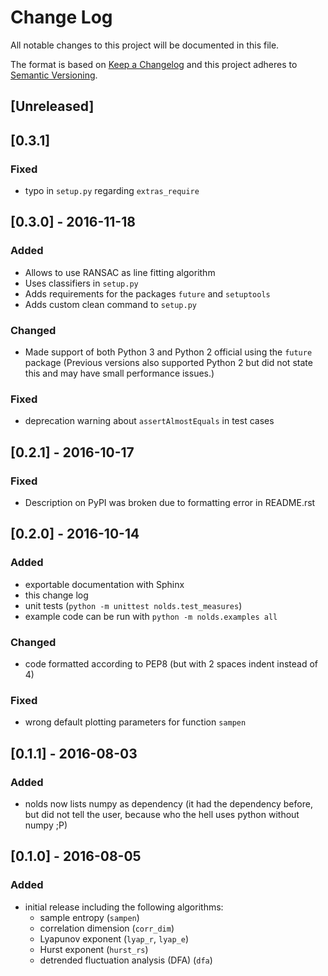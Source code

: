 # Change Log
All notable changes to this project will be documented in this file.

The format is based on [Keep a Changelog](http://keepachangelog.com/) 
and this project adheres to [Semantic Versioning](http://semver.org/).

## [Unreleased]

## [0.3.1]
### Fixed
- typo in `setup.py` regarding `extras_require`

## [0.3.0] - 2016-11-18
### Added
- Allows to use RANSAC as line fitting algorithm
- Uses classifiers in `setup.py`
- Adds requirements for the packages `future` and `setuptools`
- Adds custom clean command to `setup.py`

### Changed
- Made support of both Python 3 and Python 2 official using the `future` package (Previous versions also supported Python 2 but did not state this and may have small performance issues.)

### Fixed
- deprecation warning about `assertAlmostEquals` in test cases

## [0.2.1] - 2016-10-17
### Fixed
- Description on PyPI was broken due to formatting error in README.rst

## [0.2.0] - 2016-10-14
### Added
- exportable documentation with Sphinx
- this change log
- unit tests (`python -m unittest nolds.test_measures`)
- example code can be run with `python -m nolds.examples all`

### Changed
- code formatted according to PEP8 (but with 2 spaces indent instead of 4)

### Fixed
- wrong default plotting parameters for function `sampen`


## [0.1.1] - 2016-08-03
### Added
- nolds now lists numpy as dependency (it had the dependency before, but did not tell the user, because who the hell uses python without numpy ;P)

## [0.1.0] - 2016-08-05
### Added
- initial release including the following algorithms:
    - sample entropy (`sampen`)
    - correlation dimension (`corr_dim`)
    - Lyapunov exponent (`lyap_r`, `lyap_e`)
    - Hurst exponent (`hurst_rs`)
    - detrended fluctuation analysis (DFA) (`dfa`)
